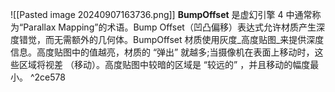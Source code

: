 ![[Pasted image 20240907163736.png]]
**BumpOffset** 是虚幻引擎 4 中通常称为“Parallax Mapping”的术语。Bump Offset（凹凸偏移）表达式允许材质产生深度错觉，而无需额外的几何体。BumpOffset 材质使用灰度_高度贴图_来提供深度信息。高度贴图中的值越亮，材质的 “弹出” 就越多;当摄像机在表面上移动时，这些区域将视差 （移动）。高度贴图中较暗的区域是 “较远的” ，并且移动的幅度最小。 ^2ce578